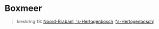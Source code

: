 # Boxmeer 
> kieskring 18:  [Noord-Brabant, 's-Hertogenbosch](../) (['s-Hertogenbosch](../'s-Hertogenbosch))